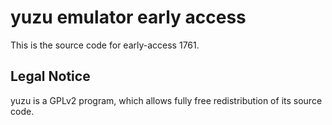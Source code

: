 yuzu emulator early access
=============

This is the source code for early-access 1761.

## Legal Notice

yuzu is a GPLv2 program, which allows fully free redistribution of its source code.